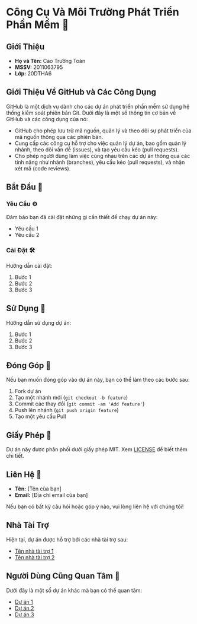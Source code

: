 # Công Cụ Và Môi Trường Phát Triển Phần Mềm 🚀

## Giới Thiệu 
- **Họ và Tên:** Cao Trường Toàn 
- **MSSV:** 2011063795 
- **Lớp:** 20DTHA6

## Giới Thiệu Về GitHub và Các Công Dụng

GitHub là một dịch vụ dành cho các dự án phát triển phần mềm sử dụng hệ thống kiểm soát phiên bản Git. Dưới đây là một số thông tin cơ bản về GitHub và các công dụng của nó:

- GitHub cho phép lưu trữ mã nguồn, quản lý và theo dõi sự phát triển của mã nguồn thông qua các phiên bản.
- Cung cấp các công cụ hỗ trợ cho việc quản lý dự án, bao gồm quản lý nhánh, theo dõi vấn đề (issues), và tạo yêu cầu kéo (pull requests).
- Cho phép người dùng làm việc cùng nhau trên các dự án thông qua các tính năng như nhánh (branches), yêu cầu kéo (pull requests), và nhận xét mã (code reviews).

## Bắt Đầu 🎉

### Yêu Cầu ⚙️

Đảm bảo bạn đã cài đặt những gì cần thiết để chạy dự án này:

- Yêu cầu 1
- Yêu cầu 2

### Cài Đặt 🛠️

Hướng dẫn cài đặt:

1. Bước 1
2. Bước 2
3. Bước 3

## Sử Dụng 📘

Hướng dẫn sử dụng dự án:

1. Bước 1
2. Bước 2
3. Bước 3

## Đóng Góp 🤝

Nếu bạn muốn đóng góp vào dự án này, bạn có thể làm theo các bước sau:

1. Fork dự án
2. Tạo một nhánh mới (`git checkout -b feature`)
3. Commit các thay đổi (`git commit -am 'Add feature'`)
4. Push lên nhánh (`git push origin feature`)
5. Tạo một yêu cầu Pull

## Giấy Phép 📝

Dự án này được phân phối dưới giấy phép MIT. Xem [LICENSE](LICENSE) để biết thêm chi tiết.

## Liên Hệ 📧

- **Tên:** [Tên của bạn]
- **Email:** [Địa chỉ email của bạn]

Nếu bạn có bất kỳ câu hỏi hoặc góp ý nào, vui lòng liên hệ với chúng tôi!

## Nhà Tài Trợ

Hiện tại, dự án được hỗ trợ bởi các nhà tài trợ sau:
- [Tên nhà tài trợ 1](https://example.com)
- [Tên nhà tài trợ 2](https://example.com)

## Người Dùng Cũng Quan Tâm 🌟

Dưới đây là một số dự án khác mà bạn có thể quan tâm:
- [Dự án 1](https://github.com/project1)
- [Dự án 2](https://github.com/project2)
- [Dự án 3](https://github.com/project3)
